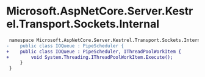 # Microsoft.AspNetCore.Server.Kestrel.Transport.Sockets.Internal

``` diff
 namespace Microsoft.AspNetCore.Server.Kestrel.Transport.Sockets.Internal {
-    public class IOQueue : PipeScheduler {
+    public class IOQueue : PipeScheduler, IThreadPoolWorkItem {
+        void System.Threading.IThreadPoolWorkItem.Execute();
     }
 }
```

